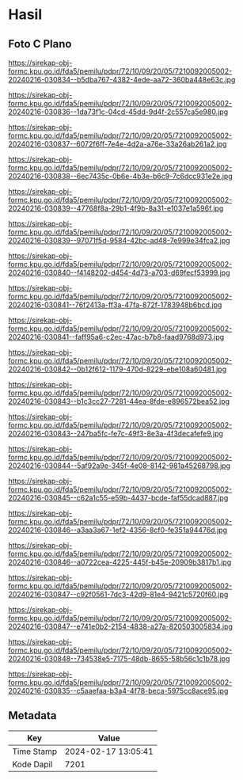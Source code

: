 # Hasil

## Foto C Plano

https://sirekap-obj-formc.kpu.go.id/fda5/pemilu/pdpr/72/10/09/20/05/7210092005002-20240216-030834--b5dba767-4382-4ede-aa72-360ba448e63c.jpg

https://sirekap-obj-formc.kpu.go.id/fda5/pemilu/pdpr/72/10/09/20/05/7210092005002-20240216-030836--1da73f1c-04cd-45dd-9d4f-2c557ca5e980.jpg

https://sirekap-obj-formc.kpu.go.id/fda5/pemilu/pdpr/72/10/09/20/05/7210092005002-20240216-030837--6072f6ff-7e4e-4d2a-a76e-33a26ab261a2.jpg

https://sirekap-obj-formc.kpu.go.id/fda5/pemilu/pdpr/72/10/09/20/05/7210092005002-20240216-030838--6ec7435c-0b6e-4b3e-b6c9-7c6dcc931e2e.jpg

https://sirekap-obj-formc.kpu.go.id/fda5/pemilu/pdpr/72/10/09/20/05/7210092005002-20240216-030839--47768f8a-29b1-4f9b-8a31-e1037e1a596f.jpg

https://sirekap-obj-formc.kpu.go.id/fda5/pemilu/pdpr/72/10/09/20/05/7210092005002-20240216-030839--97071f5d-9584-42bc-ad48-7e999e34fca2.jpg

https://sirekap-obj-formc.kpu.go.id/fda5/pemilu/pdpr/72/10/09/20/05/7210092005002-20240216-030840--f4148202-d454-4d73-a703-d69fecf53999.jpg

https://sirekap-obj-formc.kpu.go.id/fda5/pemilu/pdpr/72/10/09/20/05/7210092005002-20240216-030841--76f2413a-ff3a-47fa-872f-1783948b6bcd.jpg

https://sirekap-obj-formc.kpu.go.id/fda5/pemilu/pdpr/72/10/09/20/05/7210092005002-20240216-030841--faff95a6-c2ec-47ac-b7b8-faad9768d973.jpg

https://sirekap-obj-formc.kpu.go.id/fda5/pemilu/pdpr/72/10/09/20/05/7210092005002-20240216-030842--0b12f612-1179-470d-8229-ebe108a60481.jpg

https://sirekap-obj-formc.kpu.go.id/fda5/pemilu/pdpr/72/10/09/20/05/7210092005002-20240216-030843--b1c3cc27-7281-44ea-8fde-e896572bea52.jpg

https://sirekap-obj-formc.kpu.go.id/fda5/pemilu/pdpr/72/10/09/20/05/7210092005002-20240216-030843--247ba5fc-fe7c-49f3-8e3a-4f3decafefe9.jpg

https://sirekap-obj-formc.kpu.go.id/fda5/pemilu/pdpr/72/10/09/20/05/7210092005002-20240216-030844--5af92a9e-345f-4e08-8142-981a45268798.jpg

https://sirekap-obj-formc.kpu.go.id/fda5/pemilu/pdpr/72/10/09/20/05/7210092005002-20240216-030845--c62a1c55-e59b-4437-bcde-faf55dcad887.jpg

https://sirekap-obj-formc.kpu.go.id/fda5/pemilu/pdpr/72/10/09/20/05/7210092005002-20240216-030846--a3aa3a67-1ef2-4356-8cf0-fe351a94476d.jpg

https://sirekap-obj-formc.kpu.go.id/fda5/pemilu/pdpr/72/10/09/20/05/7210092005002-20240216-030846--a0722cea-4225-445f-b45e-20909b3817b1.jpg

https://sirekap-obj-formc.kpu.go.id/fda5/pemilu/pdpr/72/10/09/20/05/7210092005002-20240216-030847--c92f0561-7dc3-42d9-81e4-9421c5720f60.jpg

https://sirekap-obj-formc.kpu.go.id/fda5/pemilu/pdpr/72/10/09/20/05/7210092005002-20240216-030847--e741e0b2-2154-4838-a27a-820503005834.jpg

https://sirekap-obj-formc.kpu.go.id/fda5/pemilu/pdpr/72/10/09/20/05/7210092005002-20240216-030848--734538e5-7175-48db-8655-58b56c1c1b78.jpg

https://sirekap-obj-formc.kpu.go.id/fda5/pemilu/pdpr/72/10/09/20/05/7210092005002-20240216-030835--c5aaefaa-b3a4-4f78-beca-5975cc8ace95.jpg


## Metadata

| Key        | Value               |
| ---------- | ------------------- |
| Time Stamp | 2024-02-17 13:05:41 |
| Kode Dapil | 7201                |



